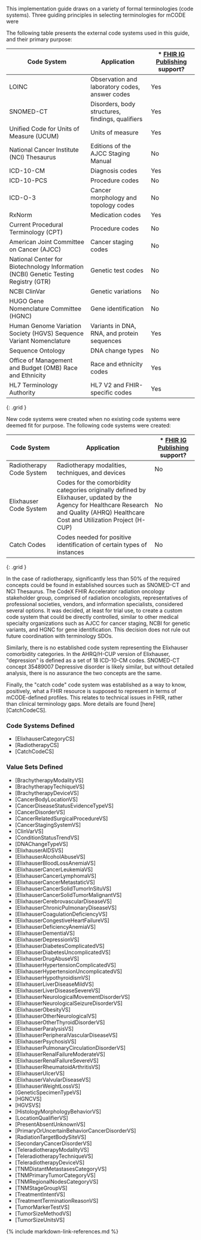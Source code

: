 This implementation guide draws on a variety of formal terminologies (code systems). Three guiding principles in selecting terminologies for mCODE were 

The following table presents the external code systems used in this guide, and their primary purpose:

| Code System | Application | * [FHIR IG Publishing](https://confluence.hl7.org/display/FHIR/IG+Publisher+Documentation) support? |
|--------------|-------------|------------------|
| LOINC | Observation and laboratory codes, answer codes | Yes |
| SNOMED-CT | Disorders, body structures, findings, qualifiers | Yes |
| Unified Code for Units of Measure (UCUM) | Units of measure | Yes |
| National Cancer Institute (NCI) Thesaurus | Editions of the AJCC Staging Manual | No |
| ICD-10-CM | Diagnosis codes | Yes |
| ICD-10-PCS | Procedure codes | No |
| ICD-O-3 | Cancer morphology and topology codes | No |
| RxNorm | Medication codes | Yes |
| Current Procedural Terminology (CPT) | Procedure codes | No |
| American Joint Committee on Cancer (AJCC) | Cancer staging codes | No |
| National Center for Biotechnology Information (NCBI) Genetic Testing Registry (GTR) | Genetic test codes | No |
| NCBI ClinVar | Genetic variations | No |
| HUGO Gene Nomenclature Committee (HGNC)  | Gene identification | No |
| Human Genome Variation Society (HGVS) Sequence Variant Nomenclature | Variants in DNA, RNA, and protein sequences | Yes |
| Sequence Ontology | DNA change types | No |
| Office of Management and Budget (OMB) Race and Ethnicity | Race and ethnicity codes | Yes |
| HL7 Terminology Authority  | HL7 V2 and FHIR-specific codes | Yes |
{: .grid }


New code systems were created when no existing code systems were deemed fit for purpose. The following code systems were created:

|  Code System | Application | * [FHIR IG Publishing](https://confluence.hl7.org/display/FHIR/IG+Publisher+Documentation) support? |
|--------------|-------------|------------------|
| Radiotherapy Code System | Radiotherapy modalities, techniques, and devices | No |
| Elixhauser Code System | Codes for the comorbidity categories originally defined by Elixhauser, updated by the Agency for Healthcare Research and Quality (AHRQ) Healthcare Cost and Utilization Project (H-CUP) | No |
| Catch Codes | Codes needed for positive identification of certain types of instances | No |
{: .grid }

In the case of radiotherapy, significantly less than 50% of the required concepts could be found in established sources such as SNOMED-CT and NCI Thesaurus. The CodeX FHIR Accelerator radiation oncology stakeholder group, comprised of radiation oncologists, representatives of professional societies, vendors, and information specialists, considered several options. It was decided, at least for trial use, to create a custom code system that could be directly controlled, similar to other medical specialty organizations such as AJCC for cancer staging, NCBI for genetic variants, and HGNC for gene identification. This decision does not rule out future coordination with terminology SDOs.

Similarly, there is no established code system representing the Elixhauser comorbidity categories. In the AHRQ/H-CUP version of Elixhauser, "depression" is defined as a set of 18 ICD-10-CM codes. SNOMED-CT concept 35489007 Depressive disorder is likely similar, but without detailed analysis, there is no assurance the two concepts are the same.

Finally, the "catch code" code system was established as a way to know, positively, what a FHIR resource is supposed to represent in terms of mCODE-defined profiles. This relates to technical issues in FHIR, rather than clinical terminology gaps. More details are found [here][CatchCodeCS].

### Code Systems Defined

* [ElixhauserCategoryCS]
* [RadiotherapyCS]
* [CatchCodeCS]

### Value Sets Defined

* [BrachytherapyModalityVS]
* [BrachytherapyTechiqueVS]
* [BrachytherapyDeviceVS]
* [CancerBodyLocationVS]
* [CancerDiseaseStatusEvidenceTypeVS]
* [CancerDisorderVS]
* [CancerRelatedSurgicalProcedureVS]
* [CancerStagingSystemVS]
* [ClinVarVS]
* [ConditionStatusTrendVS]
* [DNAChangeTypeVS]
* [ElixhauserAIDSVS]
* [ElixhauserAlcoholAbuseVS]
* [ElixhauserBloodLossAnemiaVS]
* [ElixhauserCancerLeukemiaVS]
* [ElixhauserCancerLymphomaVS]
* [ElixhauserCancerMetastaticVS]
* [ElixhauserCancerSolidTumorInSituVS]
* [ElixhauserCancerSolidTumorMalignantVS]
* [ElixhauserCerebrovascularDiseaseVS]
* [ElixhauserChronicPulmonaryDiseaseVS]
* [ElixhauserCoagulationDeficiencyVS]
* [ElixhauserCongestiveHeartFailureVS]
* [ElixhauserDeficiencyAnemiaVS]
* [ElixhauserDementiaVS]
* [ElixhauserDepressionVS]
* [ElixhauserDiabetesComplicatedVS]
* [ElixhauserDiabetesUncomplicatedVS]
* [ElixhauserDrugAbuseVS]
* [ElixhauserHypertensionComplicatedVS]
* [ElixhauserHypertensionUncomplicatedVS]
* [ElixhauserHypothyroidismVS]
* [ElixhauserLiverDiseaseMildVS]
* [ElixhauserLiverDiseaseSevereVS]
* [ElixhauserNeurologicalMovementDisorderVS]
* [ElixhauserNeurologicalSeizureDisorderVS]
* [ElixhauserObesityVS]
* [ElixhauserOtherNeurologicalVS]
* [ElixhauserOtherThyroidDisorderVS]
* [ElixhauserParalysisVS]
* [ElixhauserPeripheralVascularDiseaseVS]
* [ElixhauserPsychosisVS]
* [ElixhauserPulmonaryCirculationDisorderVS]
* [ElixhauserRenalFailureModerateVS]
* [ElixhauserRenalFailureSevereVS]
* [ElixhauserRheumatoidArthritisVS]
* [ElixhauserUlcerVS]
* [ElixhauserValvularDiseaseVS]
* [ElixhauserWeightLossVS]
* [GeneticSpecimenTypeVS]
* [HGNCVS]
* [HGVSVS]
* [HistologyMorphologyBehaviorVS]
* [LocationQualifierVS]
* [PresentAbsentUnknownVS]
* [PrimaryOrUncertainBehaviorCancerDisorderVS]
* [RadiationTargetBodySiteVS]
* [SecondaryCancerDisorderVS]
* [TeleradiotherapyModalityVS]
* [TeleradiotherapyTechniqueVS]
* [TeleradiotherapyDeviceVS]
* [TNMDistantMetastasesCategoryVS]
* [TNMPrimaryTumorCategoryVS]
* [TNMRegionalNodesCategoryVS]
* [TNMStageGroupVS]
* [TreatmentIntentVS]
* [TreatmentTerminationReasonVS]
* [TumorMarkerTestVS]
* [TumorSizeMethodVS]
* [TumorSizeUnitsVS]

{% include markdown-link-references.md %}
